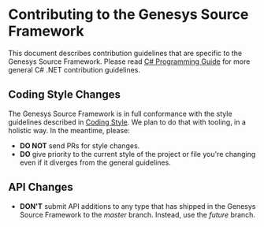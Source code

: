 Contributing to the Genesys Source Framework
======================

This document describes contribution guidelines that are specific to the Genesys Source Framework. Please read [C# Programming Guide](https://msdn.microsoft.com/en-us/library/ff926074.aspx) for more general C# .NET contribution guidelines.

Coding Style Changes
--------------------

The Genesys Source Framework is in full conformance with the style guidelines described in [Coding Style](../coding-style.md). We plan to do that with tooling, in a holistic way. In the meantime, please:

* **DO NOT** send PRs for style changes.
* **DO** give priority to the current style of the project or file you're changing even if it diverges from the general guidelines.

API Changes
-----------

* **DON'T** submit API additions to any type that has shipped in the Genesys Source Framework to the *master* branch. Instead, use the *future* branch.

